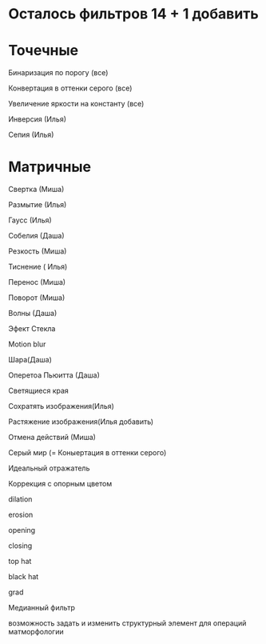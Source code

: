 # Осталось фильтров 14 + 1 добавить

# Точечные 
Бинаризация по порогу (все)

Конвертация в оттенки серого (все)

Увеличение яркости на константу (все)

Инверсия (Илья)

Сепия (Илья)
# Матричные
Свертка (Миша)

Размытие (Илья)

Гаусс (Илья)

Собелия (Даша)

Резкость (Миша)

Тиснение ( Илья)

Перенос (Миша)

Поворот (Миша)

Волны (Даша)

Эфект Стекла

Motion blur

Шара(Даша)

Оперетоа Пьюитта (Даша)

Светящиеся края

Сохратять изображения(Илья)

Растяжение изображения(Илья добавить)

Отмена действий (Миша)

Серый мир (= Коныертация в оттенки серого)

Идеальный отражатель

Коррекция с опорным цветом

dilation

erosion

opening

closing

 top hat
 
 black hat
 
 grad

 Медианный фильтр

 возможность задать и изменить структурный элемент для
операций матморфологии
